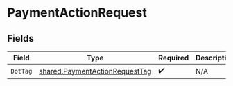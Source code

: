 # PaymentActionRequest


## Fields

| Field                                                                                   | Type                                                                                    | Required                                                                                | Description                                                                             | Example                                                                                 |
| --------------------------------------------------------------------------------------- | --------------------------------------------------------------------------------------- | --------------------------------------------------------------------------------------- | --------------------------------------------------------------------------------------- | --------------------------------------------------------------------------------------- |
| `DotTag`                                                                                | [shared.PaymentActionRequestTag](../../../pkg/models/shared/paymentactionrequesttag.md) | :heavy_check_mark:                                                                      | N/A                                                                                     | finalize                                                                                |